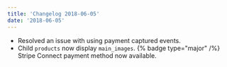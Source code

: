 ```yaml
---
title: 'Changelog 2018-06-05'
date: '2018-06-05'
---
```

- Resolved an issue with using payment captured events.
- Child `products` now display `main_images`.
{% badge type="major" /%} ​Stripe Connect payment method now available.
